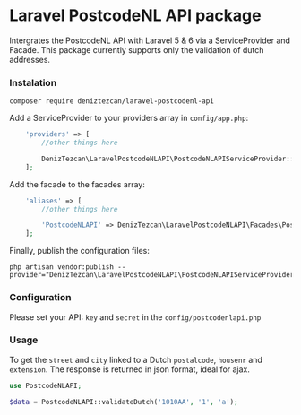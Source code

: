 Laravel PostcodeNL API package
==============

Intergrates the PostcodeNL API with Laravel 5 & 6 via a ServiceProvider and Facade. This package currently supports only the validation of dutch addresses.

### Instalation
```
composer require deniztezcan/laravel-postcodenl-api
```

Add a ServiceProvider to your providers array in `config/app.php`:
```php
    'providers' => [
    	//other things here

    	DenizTezcan\LaravelPostcodeNLAPI\PostcodeNLAPIServiceProvider::class,
    ];
```

Add the facade to the facades array:
```php
    'aliases' => [
    	//other things here

    	'PostcodeNLAPI' => DenizTezcan\LaravelPostcodeNLAPI\Facades\PostcodeNLAPI::class,
    ];
```

Finally, publish the configuration files:
```
php artisan vendor:publish --provider="DenizTezcan\LaravelPostcodeNLAPI\PostcodeNLAPIServiceProvider"
```

### Configuration
Please set your API: `key` and `secret` in the `config/postcodenlapi.php`

### Usage
To get the `street` and `city` linked to a Dutch `postalcode`, `housenr` and `extension`. The response is returned in json format, ideal for ajax.
```php
use PostcodeNLAPI;

$data = PostcodeNLAPI::validateDutch('1010AA', '1', 'a');

```
